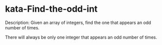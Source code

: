 # kata-Find-the-odd-int

Description:
Given an array of integers, find the one that appears an odd number of times.

There will always be only one integer that appears an odd number of times.
